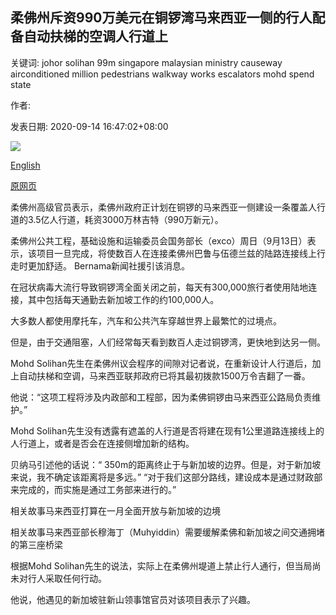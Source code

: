 ## 柔佛州斥资990万美元在铜锣湾马来西亚一侧的行人配备自动扶梯的空调人行道上

关键词: johor solihan 99m singapore malaysian ministry causeway airconditioned million pedestrians walkway works escalators mohd spend state

作者: 

发表日期: 2020-09-14 16:47:02+08:00

![](https://www.straitstimes.com/sites/default/files/styles/x_large/public/articles/2020/09/14/yq-sgcauseway-14092024.jpg?itok=iFfg5jEp)

[English](Johor%20to%20spend%20%249.9m%20on%20air-conditioned%20walkway%20with%20escalators%20for%20pedestrians%20on%20Malaysian%20side%20of%20Causeway.md)

[原网页](https://www.straitstimes.com/asia/se-asia/johor-to-build-350m-covered-walkway-for-pedestrians-on-malaysian-side-of-causeway)

柔佛州高级官员表示，柔佛州政府正计划在铜锣的马来西亚一侧建设一条覆盖人行道的3.5亿人行道，耗资3000万林吉特（990万新元）。

柔佛州公共工程，基础设施和运输委员会国务部长（exco）周日（9月13日）表示，该项目一旦完成，将使数百人在连接柔佛州巴鲁与伍德兰兹的陆路连接线上行走时更加舒适。 Bernama新闻社援引该消息。

在冠状病毒大流行导致铜锣湾全面关闭之前，每天有300,000旅行者使用陆地连接，其中包括每天通勤去新加坡工作的约100,000人。

大多数人都使用摩托车，汽车和公共汽车穿越世界上最繁忙的过境点。

但是，由于交通阻塞，人们经常每天看到数百人走过铜锣湾，更快地到达另一侧。

Mohd Solihan先生在柔佛州议会程序的间隙对记者说，在重新设计人行道后，加上自动扶梯和空调，马来西亚联邦政府已将其最初拨款1500万令吉翻了一番。

他说：“这项工程将涉及内政部和工程部，因为柔佛铜锣由马来西亚公路局负责维护。”

Mohd Solihan先生没有透露有遮盖的人行道是否将建在现有1公里道路连接线上的人行道上，或者是否会在连接侧增加新的结构。

贝纳马引述他的话说：“ 350m的距离终止于与新加坡的边界。但是，对于新加坡来说，我不确定该距离将是多远。” “对于我们这部分路线，建设成本是通过财政部来完成的，而实施是通过工务部来进行的。”

相关故事马来西亚打算在一月全面开放与新加坡的边境

相关故事马来西亚部长穆海丁（Muhyiddin）需要缓解柔佛和新加坡之间交通拥堵的第三座桥梁

根据Mohd Solihan先生的说法，实际上在柔佛州堤道上禁止行人通行，但当局尚未对行人采取任何行动。

他说，他遇见的新加坡驻新山领事馆官员对该项目表示了兴趣。